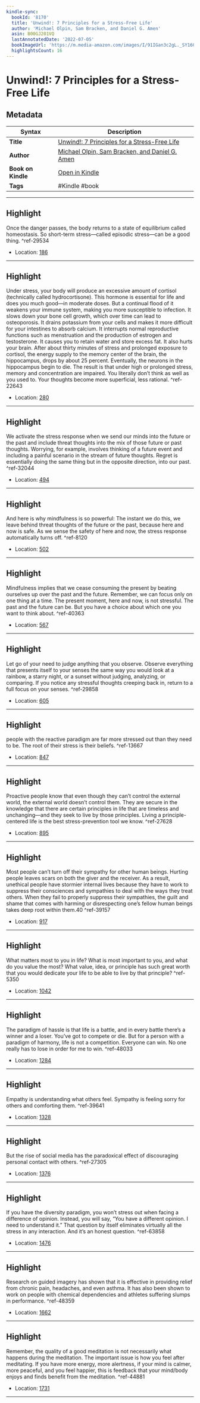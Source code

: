 ```yaml
---
kindle-sync:
  bookId: '8170'
  title: 'Unwind!: 7 Principles for a Stress-Free Life'
  author: 'Michael Olpin, Sam Bracken, and Daniel G. Amen'
  asin: B00GJ201VQ
  lastAnnotatedDate: '2022-07-05'
  bookImageUrl: 'https://m.media-amazon.com/images/I/91IGan3c2gL._SY160.jpg'
  highlightsCount: 16
---
```

# Unwind!: 7 Principles for a Stress-Free Life

## Metadata

| Syntax | Description |
| ---------- | ---------- |
| **Title** | [Unwind!: 7 Principles for a Stress-Free Life](https://www.amazon.com/dp/B00GJ201VQ?&linkCode=ll1&tag=jwtwkm-20&language=en_US&ref_=as_li_ss_tl) |
| **Author** | [Michael Olpin, Sam Bracken, and Daniel G. Amen](https://www.amazon.com/Michael-Olpin/e/B001KD5FMY/ref=dp_byline_cont_ebooks_1) |
| **Book on Kindle** | <a href="kindle://book?action=open&asin=B00GJ201VQ" target="_blank">Open in Kindle</a> |
| **Tags** | #Kindle #book |

---

## Highlight

Once the danger passes, the body returns to a state of equilibrium called homeostasis. So short-term stress—called episodic stress—can be a good thing. ^ref-29534
- Location: [186](kindle://book?action=open&asin=B00GJ201VQ&location=186)

---
## Highlight

Under stress, your body will produce an excessive amount of cortisol (technically called hydrocortisone). This hormone is essential for life and does you much good—in moderate doses. But a continual flood of it weakens your immune system, making you more susceptible to infection. It slows down your bone cell growth, which over time can lead to osteoporosis. It drains potassium from your cells and makes it more difficult for your intestines to absorb calcium. It interrupts normal reproductive functions such as menstruation and the production of estrogen and testosterone. It causes you to retain water and store excess fat. It also hurts your brain. After about thirty minutes of stress and prolonged exposure to cortisol, the energy supply to the memory center of the brain, the hippocampus, drops by about 25 percent. Eventually, the neurons in the hippocampus begin to die. The result is that under high or prolonged stress, memory and concentration are impaired. You literally don’t think as well as you used to. Your thoughts become more superficial, less rational. ^ref-22643
- Location: [280](kindle://book?action=open&asin=B00GJ201VQ&location=280)

---
## Highlight

We activate the stress response when we send our minds into the future or the past and include threat thoughts into the mix of those future or past thoughts. Worrying, for example, involves thinking of a future event and including a painful scenario in the stream of future thoughts. Regret is essentially doing the same thing but in the opposite direction, into our past. ^ref-32044
- Location: [494](kindle://book?action=open&asin=B00GJ201VQ&location=494)

---
## Highlight

And here is why mindfulness is so powerful: The instant we do this, we leave behind threat thoughts of the future or the past, because here and now is safe. As we sense the safety of here and now, the stress response automatically turns off. ^ref-8120
- Location: [502](kindle://book?action=open&asin=B00GJ201VQ&location=502)

---
## Highlight

Mindfulness implies that we cease consuming the present by beating ourselves up over the past and the future. Remember, we can focus only on one thing at a time. The present moment, here and now, is not stressful. The past and the future can be. But you have a choice about which one you want to think about. ^ref-40363
- Location: [567](kindle://book?action=open&asin=B00GJ201VQ&location=567)

---
## Highlight

Let go of your need to judge anything that you observe. Observe everything that presents itself to your senses the same way you would look at a rainbow, a starry night, or a sunset without judging, analyzing, or comparing. If you notice any stressful thoughts creeping back in, return to a full focus on your senses. ^ref-29858
- Location: [605](kindle://book?action=open&asin=B00GJ201VQ&location=605)

---
## Highlight

people with the reactive paradigm are far more stressed out than they need to be. The root of their stress is their beliefs. ^ref-13667
- Location: [847](kindle://book?action=open&asin=B00GJ201VQ&location=847)

---
## Highlight

Proactive people know that even though they can’t control the external world, the external world doesn’t control them. They are secure in the knowledge that there are certain principles in life that are timeless and unchanging—and they seek to live by those principles. Living a principle-centered life is the best stress-prevention tool we know. ^ref-27628
- Location: [895](kindle://book?action=open&asin=B00GJ201VQ&location=895)

---
## Highlight

Most people can’t turn off their sympathy for other human beings. Hurting people leaves scars on both the giver and the receiver. As a result, unethical people have stormier internal lives because they have to work to suppress their consciences and sympathies to deal with the ways they treat others. When they fail to properly suppress their sympathies, the guilt and shame that comes with harming or disrespecting one’s fellow human beings takes deep root within them.40 ^ref-39157
- Location: [917](kindle://book?action=open&asin=B00GJ201VQ&location=917)

---
## Highlight

What matters most to you in life? What is most important to you, and what do you value the most? What value, idea, or principle has such great worth that you would dedicate your life to be able to live by that principle? ^ref-5350
- Location: [1042](kindle://book?action=open&asin=B00GJ201VQ&location=1042)

---
## Highlight

The paradigm of hassle is that life is a battle, and in every battle there’s a winner and a loser. You’ve got to compete or die. But for a person with a paradigm of harmony, life is not a competition. Everyone can win. No one really has to lose in order for me to win. ^ref-48033
- Location: [1284](kindle://book?action=open&asin=B00GJ201VQ&location=1284)

---
## Highlight

Empathy is understanding what others feel. Sympathy is feeling sorry for others and comforting them. ^ref-39641
- Location: [1328](kindle://book?action=open&asin=B00GJ201VQ&location=1328)

---
## Highlight

But the rise of social media has the paradoxical effect of discouraging personal contact with others. ^ref-27305
- Location: [1376](kindle://book?action=open&asin=B00GJ201VQ&location=1376)

---
## Highlight

If you have the diversity paradigm, you won’t stress out when facing a difference of opinion. Instead, you will say, “You have a different opinion. I need to understand it.” That question by itself eliminates virtually all the stress in any interaction. And it’s an honest question. ^ref-63858
- Location: [1476](kindle://book?action=open&asin=B00GJ201VQ&location=1476)

---
## Highlight

Research on guided imagery has shown that it is effective in providing relief from chronic pain, headaches, and even asthma. It has also been shown to work on people with chemical dependencies and athletes suffering slumps in performance. ^ref-48359
- Location: [1662](kindle://book?action=open&asin=B00GJ201VQ&location=1662)

---
## Highlight

Remember, the quality of a good meditation is not necessarily what happens during the meditation. The important issue is how you feel after meditating. If you have more energy, more alertness, if your mind is calmer, more peaceful, and you feel happier, this is feedback that your mind/body enjoys and finds benefit from the meditation. ^ref-44881
- Location: [1731](kindle://book?action=open&asin=B00GJ201VQ&location=1731)

---
